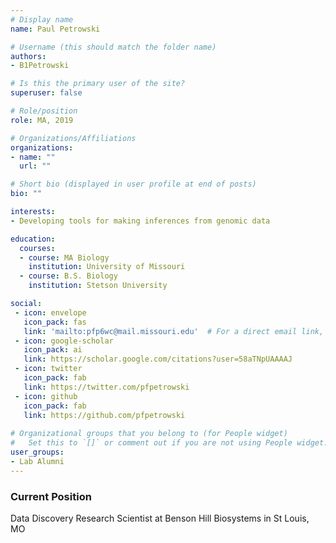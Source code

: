 ```yaml
---
# Display name
name: Paul Petrowski

# Username (this should match the folder name)
authors:
- B1Petrowski

# Is this the primary user of the site?
superuser: false

# Role/position
role: MA, 2019

# Organizations/Affiliations
organizations:
- name: ""
  url: ""

# Short bio (displayed in user profile at end of posts)
bio: ""

interests:
- Developing tools for making inferences from genomic data

education:
  courses:
  - course: MA Biology
    institution: University of Missouri
  - course: B.S. Biology
    institution: Stetson University

social:
 - icon: envelope
   icon_pack: fas
   link: 'mailto:pfp6wc@mail.missouri.edu'  # For a direct email link, use "mailto:test@example.org".
 - icon: google-scholar
   icon_pack: ai
   link: https://scholar.google.com/citations?user=58aTNpUAAAAJ
 - icon: twitter
   icon_pack: fab
   link: https://twitter.com/pfpetrowski
 - icon: github
   icon_pack: fab
   link: https://github.com/pfpetrowski
   
# Organizational groups that you belong to (for People widget)
#   Set this to `[]` or comment out if you are not using People widget.
user_groups:
- Lab Alumni
---
```


### Current Position

  Data Discovery Research Scientist at Benson Hill Biosystems in St Louis, MO
